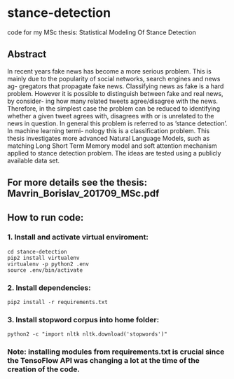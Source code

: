 # stance-detection
code for my MSc thesis: Statistical Modeling Of Stance Detection

## Abstract
In recent years fake news has become a more serious problem. This is mainly due to the popularity of social networks, search engines and news ag- gregators that propagate fake news. Classifying news as fake is a hard problem. However it is possible to distinguish between fake and real news, by consider- ing how many related tweets agree/disagree with the news. Therefore, in the simplest case the problem can be reduced to identifying whether a given tweet agrees with, disagrees with or is unrelated to the news in question. In general this problem is referred to as ’stance detection’. In machine learning termi- nology this is a classification problem. This thesis investigates more advanced Natural Language Models, such as matching Long Short Term Memory model and soft attention mechanism applied to stance detection problem. The ideas are tested using a publicly available data set.

## For more details see the thesis: Mavrin_Borislav_201709_MSc.pdf

## How to run code:
### 1. Install and activate virtual enviroment:
 ```
 cd stance-detection
 pip2 install virtualenv
 virtualenv -p python2 .env
 source .env/bin/activate
 ```
### 2. Install dependencies:
 ```
 pip2 install -r requirements.txt
 ```
### 3. Install stopword corpus into home folder:
```
python2 -c "import nltk nltk.download('stopwords')"
```
### Note: installing modules from requirements.txt is crucial since the TensoFlow API was changing a lot at the time of the creation of the code.
